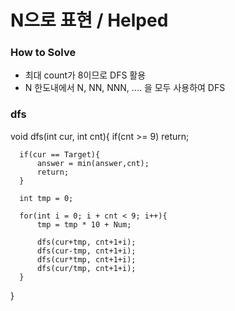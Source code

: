 # N으로 표현 / Helped
### How to Solve
- 최대 count가 8이므로 DFS 활용
- N 한도내에서 N, NN, NNN, .... 을 모두 사용하여 DFS

### dfs
  void dfs(int cur, int cnt){
      if(cnt >= 9)
          return;

      if(cur == Target){
          answer = min(answer,cnt);
          return;
      }

      int tmp = 0;

      for(int i = 0; i + cnt < 9; i++){
          tmp = tmp * 10 + Num;

          dfs(cur+tmp, cnt+1+i);
          dfs(cur-tmp, cnt+1+i);
          dfs(cur*tmp, cnt+1+i);
          dfs(cur/tmp, cnt+1+i);
      }
  }
